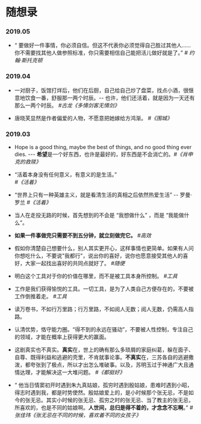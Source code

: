 # 随想录
### 2019.05
- “ 要做好一件事情，你必须自信。但这不代表你必须觉得自己胜过其他人……你不需要找其他人做参照标准，你只需要相信自己能把活儿做好就是了。”  *# 约翰·斯托克顿*


### 2019.04
- 一对厨子，饭馆打烊后，他们在后厨，自己给自己炒了盘菜，找点小酒，很惬意地饮食一番，舒服那一两个时辰。-- 也许，他们还活着，就是因为一天还有那么一两个时辰。
*#古龙《多情剑客无情剑》*

- 唐晓芙显然是作者偏爱的人物，不愿意把她嫁给方鸿渐。
*#《围城》*

### 2019.03
- Hope is a good thing, maybe the best of things, and no good thing ever dies. --- **希望**是一个好东西，也许是最好的，好东西是不会消亡的。*#《肖申克的救赎》*

- “活着本身没有任何意义，有意义的是生活。”  
*#《活着》*

- “世界上只有一种英雄主义，就是看清生活的真相之后依然热爱生活” -- 罗曼·罗兰
*#《活着》*

- 当人在走投无路的时候，首先想到的不会是 “我想做什么” ，而是 “我能做什么”。


- **如果一件事做完只需要不到五分钟，就立刻做完它。**
*#高效*

- 假如你清楚自己想要什么，别人其实更开心，这样事情也更简单。如果有人问你想吃什么，不要说"我都行"，说出你的喜好，说你也愿意接受其他人的喜好，大家一起找出喜好的共同点就好了。
*#随便*

- 明白这个工具对于你的价值在哪里，而不是被工具本身所控制。
*#工具*

- 工作是我们获得愉悦的工具。一切工具，是为了人类自己方便存在的，不要被工作倒推着走。
*#工具*

- 读万卷书，不如行万里路；行万里路，不如阅人无数；阅人无数，仍需高人指路。

- 认清优势，恪守能力圈。“得不到的永远在骚动”，不要被人性控制，专注自己的领域，才能在概率上获得更大的赢面。

- 这剧真实也不真实。**真实**在，世上的确有那么多琐屑的家庭纠葛，躲在面子、自尊、既得利益和逃避的壳里，不肯就事论事。**不真实**在，三苏各自的逃避撒泼，都夸张到了极点，所以才出怎么堆破事。以及，苏明玉过于神通广大且通情达理，才能解决这一大堆问题。
*#《都挺好》*

- “ 他当日情窦初开时遇到朱九真姑娘，孤穷时遇到殷姑娘，患难时遇到小昭，得志时遇到我，都是时势使然。殷姑娘爱上的，是小时候那个张无忌，不是如今的张无忌。其实小时候的张无忌、孤穷之时的张无忌、当了教主的张无忌，所喜欢的，也是不同的姑娘啊。**人世间，总归是得不着的，才念念不忘啊**。”
*#张佳玮《张无忌在不同的时候，喜欢着不同的女孩子》*



